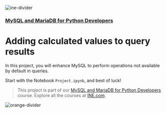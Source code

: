 ![ine-divider](https://user-images.githubusercontent.com/7065401/92672068-398e8080-f2ee-11ea-82d6-ad53f7feb5c0.png)

### [MySQL and MariaDB for Python Developers](https://my.ine.com/course/mysql-and-mariadb-for-python-developers/56439b86-fc80-41ba-bfae-cb8b2e56158d)

# Adding calculated values to query results

In this project, you will enhance MySQL to perform operations not available by default in queries.

Start with the Notebook `Project.ipynb`, and best of luck!

> This project is part of our [MySQL and MariaDB for Python Developers](https://my.ine.com/course/mysql-and-mariadb-for-python-developers/56439b86-fc80-41ba-bfae-cb8b2e56158d) course. Explore all the courses at [INE.com](https://ine.com/).

![orange-divider](https://user-images.githubusercontent.com/7065401/92672455-187a5f80-f2ef-11ea-890c-40be9474f7b7.png)